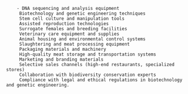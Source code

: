         - DNA sequencing and analysis equipment
         Biotechnology and genetic engineering techniques
         Stem cell culture and manipulation tools
         Assisted reproduction technologies
         Surrogate females and breeding facilities
         Veterinary care equipment and supplies
         Animal housing and environmental control systems
         Slaughtering and meat processing equipment
         Packaging materials and machinery
         High-quality meat storage and transportation systems
         Marketing and branding materials
         Selective sales channels (high-end restaurants, specialized stores)
         Collaboration with biodiversity conservation experts
         Compliance with legal and ethical regulations in biotechnology and genetic engineering.



